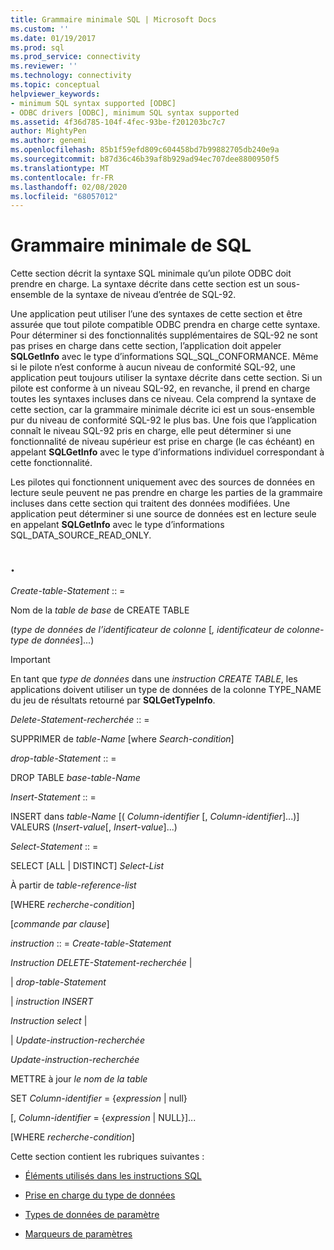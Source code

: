 ```yaml
---
title: Grammaire minimale SQL | Microsoft Docs
ms.custom: ''
ms.date: 01/19/2017
ms.prod: sql
ms.prod_service: connectivity
ms.reviewer: ''
ms.technology: connectivity
ms.topic: conceptual
helpviewer_keywords:
- minimum SQL syntax supported [ODBC]
- ODBC drivers [ODBC], minimum SQL syntax supported
ms.assetid: 4f36d785-104f-4fec-93be-f201203bc7c7
author: MightyPen
ms.author: genemi
ms.openlocfilehash: 85b1f59efd809c604458bd7b99882705db240e9a
ms.sourcegitcommit: b87d36c46b39af8b929ad94ec707dee8800950f5
ms.translationtype: MT
ms.contentlocale: fr-FR
ms.lasthandoff: 02/08/2020
ms.locfileid: "68057012"
---
```

# <a name="sql-minimum-grammar"></a>Grammaire minimale de SQL
Cette section décrit la syntaxe SQL minimale qu’un pilote ODBC doit prendre en charge. La syntaxe décrite dans cette section est un sous-ensemble de la syntaxe de niveau d’entrée de SQL-92.  
  
 Une application peut utiliser l’une des syntaxes de cette section et être assurée que tout pilote compatible ODBC prendra en charge cette syntaxe. Pour déterminer si des fonctionnalités supplémentaires de SQL-92 ne sont pas prises en charge dans cette section, l’application doit appeler **SQLGetInfo** avec le type d’informations SQL_SQL_CONFORMANCE. Même si le pilote n’est conforme à aucun niveau de conformité SQL-92, une application peut toujours utiliser la syntaxe décrite dans cette section. Si un pilote est conforme à un niveau SQL-92, en revanche, il prend en charge toutes les syntaxes incluses dans ce niveau. Cela comprend la syntaxe de cette section, car la grammaire minimale décrite ici est un sous-ensemble pur du niveau de conformité SQL-92 le plus bas. Une fois que l’application connaît le niveau SQL-92 pris en charge, elle peut déterminer si une fonctionnalité de niveau supérieur est prise en charge (le cas échéant) en appelant **SQLGetInfo** avec le type d’informations individuel correspondant à cette fonctionnalité.  
  
 Les pilotes qui fonctionnent uniquement avec des sources de données en lecture seule peuvent ne pas prendre en charge les parties de la grammaire incluses dans cette section qui traitent des données modifiées. Une application peut déterminer si une source de données est en lecture seule en appelant **SQLGetInfo** avec le type d’informations SQL_DATA_SOURCE_READ_ONLY.  
  
## <a name="statement"></a>.  
 *Create-table-Statement* :: =  
  
 Nom de la *table de base* de CREATE TABLE  
  
 (*type de données de l’identificateur de colonne* [*, identificateur de colonne-type de données*]...)  
  
> [!IMPORTANT]  
>  En tant que *type de données* dans une *instruction CREATE TABLE*, les applications doivent utiliser un type de données de la colonne TYPE_NAME du jeu de résultats retourné par **SQLGetTypeInfo**.  
  
 *Delete-Statement-recherchée* :: =  
  
 SUPPRIMER de *table-Name* [where *Search-condition*]  
  
 *drop-table-Statement* :: =  
  
 DROP TABLE *base-table-Name*  
  
 *Insert-Statement* :: =  
  
 INSERT dans *table-Name* [( *Column-identifier* [, *Column-identifier*]...)]      VALEURS (*Insert-value*[, *Insert-value*]...)  
  
 *Select-Statement* :: =  
  
 SELECT [ALL &#124; DISTINCT] *Select-List*  
  
 À partir de *table-reference-list*  
  
 [WHERE *recherche-condition*]  
  
 [*commande par clause*]  
  
 *instruction* :: = *Create-table-Statement*  
  
 *Instruction DELETE-Statement-recherchée* &#124;  
  
 &#124; *drop-table-Statement*  
  
 &#124; *instruction INSERT*  
  
 *Instruction select* &#124;  
  
 &#124; *Update-instruction-recherchée*  
  
 *Update-instruction-recherchée*  
  
 METTRE à jour *le nom de la table*  
  
 SET *Column-identifier* = {*expression* &#124; null}  
  
 [, *Column-identifier* = {*expression* &#124; NULL}]...  
  
 [WHERE *recherche-condition*]  
  
 Cette section contient les rubriques suivantes :  
  
-   [Éléments utilisés dans les instructions SQL](../../../odbc/reference/appendixes/elements-used-in-sql-statements.md)  
  
-   [Prise en charge du type de données](../../../odbc/reference/appendixes/data-type-support.md)  
  
-   [Types de données de paramètre](../../../odbc/reference/appendixes/parameter-data-types.md)  
  
-   [Marqueurs de paramètres](../../../odbc/reference/appendixes/parameter-markers.md)
